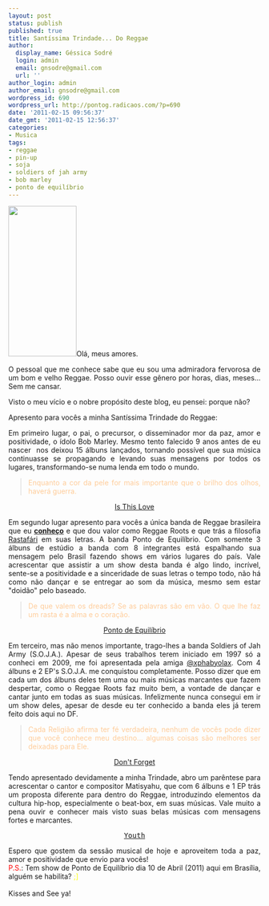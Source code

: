 ```yaml
---
layout: post
status: publish
published: true
title: Santíssima Trindade... Do Reggae
author:
  display_name: Géssica Sodré
  login: admin
  email: gnsodre@gmail.com
  url: ''
author_login: admin
author_email: gnsodre@gmail.com
wordpress_id: 690
wordpress_url: http://pontog.radicaos.com/?p=690
date: '2011-02-15 09:56:37'
date_gmt: '2011-02-15 12:56:37'
categories:
- Musica
tags:
- reggae
- pin-up
- soja
- soldiers of jah army
- bob marley
- ponto de equilíbrio
---
```

<p style="text-align: justify;"><a href="http://pontog.radicaos.com/wp-content/uploads/2011/02/PinUp_34.png"><img class="alignright size-medium wp-image-691" title="PinUp_34" src="http://pontog.radicaos.com/wp-content/uploads/2011/02/PinUp_34-136x300.png" alt="" width="136" height="300" /></a>Olá, meus amores.</p>
<p style="text-align: justify;">O pessoal que me conhece sabe que eu sou uma admiradora fervorosa de um bom e velho Reggae. Posso ouvir esse gênero por horas, dias, meses... Sem me cansar.</p>
<p style="text-align: justify;">Visto o meu vício e o nobre propósito deste blog, eu pensei: porque não?</p>
<p style="text-align: justify;">Apresento para vocês a minha Santíssima Trindade do Reggae:</p>
<p style="text-align: justify;">Em primeiro lugar, o pai, o precursor, o disseminador mor da paz, amor e positividade, o ídolo Bob Marley. Mesmo tento falecido 9 anos antes de eu nascer  nos deixou 15 álbuns lançados, tornando possível que sua música continuasse se propagando e levando suas mensagens por todos os lugares, transformando-se numa lenda em todo o mundo.</p>
<blockquote>
<p style="text-align: justify;"><span style="color: #ffcc99;">Enquanto a cor da pele for mais importante que o brilho dos olhos, haverá guerra.</span></p>
</blockquote>
<p style="text-align: center;"><a href="http://pontog.radicaos.com/wp-content/uploads/2011/02/01-Is-This-Love.mp3">Is This Love</a></p>
<p style="text-align: justify;">
<p style="text-align: justify;">Em segundo lugar apresento para vocês a única banda de Reggae brasileira que eu <strong><span style="text-decoration: underline;">conheço</span></strong> e que dou valor como Reggae Roots e que trás a filosofia <a title="Rastafári" href="http://pt.wikipedia.org/wiki/Rastafarianismo" target="_blank">Rastafári</a> em suas letras. A banda Ponto de Equilíbrio. Com somente 3 álbuns de estúdio a banda com 8 integrantes está espalhando sua mensagem pelo Brasil fazendo shows em vários lugares do país. Vale acrescentar que assistir a um show desta banda é algo lindo, incrível, sente-se a positividade e a sinceridade de suas letras o tempo todo, não há como não dançar e se entregar ao som da música, mesmo sem estar "doidão" pelo baseado.</p>
<blockquote>
<p style="text-align: justify;"><span style="color: #ffcc99;">De que valem os dreads? Se as palavras são em vão. O que lhe faz um rasta é a alma e o coração.</span></p>
</blockquote>
<p style="text-align: center;"><a href="http://pontog.radicaos.com/wp-content/uploads/2011/02/Ponto-de-Equilibrio.mp3">Ponto de Equilíbrio</a></p>
<p style="text-align: justify;">Em terceiro, mas não menos importante, trago-lhes a banda Soldiers of Jah Army (S.O.J.A.). Apesar de seus trabalhos terem iniciado em 1997 só a conheci em 2009, me foi apresentada pela amiga <a title="@xphabyolax" href="http://twitter.com/#!/xphabyolax" target="_blank">@xphabyolax</a>. Com 4 álbuns e 2 EP's S.O.J.A. me conquistou completamente. Posso dizer que em cada um dos álbuns deles tem uma ou mais músicas marcantes que fazem despertar, como o Reggae Roots faz muito bem, a vontade de dançar e cantar junto em todas as suas músicas. Infelizmente nunca consegui em ir um show deles, apesar de desde eu ter conhecido a banda eles já terem feito dois aqui no DF.</p>
<blockquote>
<p style="text-align: justify;"><span style="color: #ffcc99;">Cada  Religião afirma ter fé verdadeira, nenhum de vocês pode dizer que você  conhece meu destino... algumas coisas são melhores ser deixadas para  Ele.</span></p>
</blockquote>
<p style="text-align: center;"><a href="http://pontog.radicaos.com/wp-content/uploads/2011/02/06-Dont-Forget.mp3">Don't Forget</a></p>
<div style="text-align: justify;">Tendo apresentado devidamente a minha Trindade, abro um parêntese para acrescentar o cantor e compositor Matisyahu, que com 6 álbuns e 1 EP trás um proposta diferente para dentro do Reggae, introduzindo elementos da cultura hip-hop, especialmente o beat-box, em suas músicas. Vale muito a pena ouvir e conhecer mais visto suas belas músicas com mensagens fortes e marcantes.</div>
<pre style="text-align: center;"><a href="http://pontog.radicaos.com/wp-content/uploads/2011/02/02-Youth.mp3">Youth</a></pre>
<div style="text-align: justify;">Espero que gostem da sessão musical de hoje e aproveitem toda a paz, amor e positividade que envio para vocês!</div>
<div style="text-align: justify;"><span style="color: #ff0000;">P.S.</span>: Tem show de Ponto de Equilíbrio dia 10 de Abril (2011) aqui em Brasília, alguém se habilita? <span style="color: #ffff00;">;]</span></div>
<div style="text-align: justify;"><span style="color: #ffff00;"><br />
</span></div>
<div>Kisses and See ya!</div>
